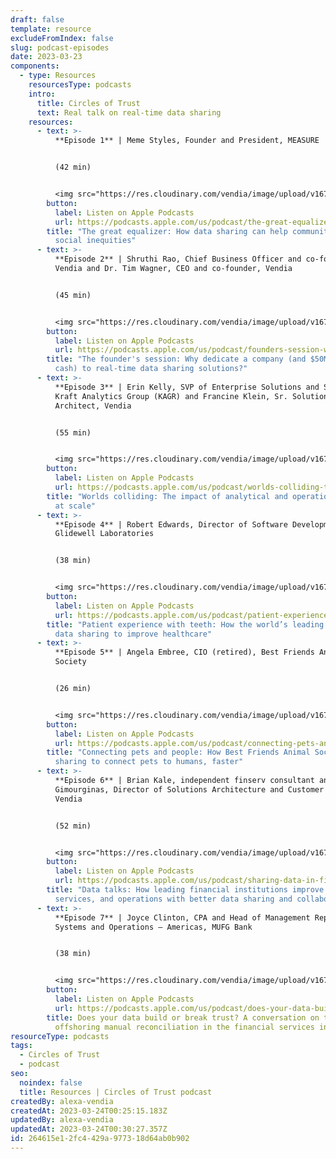```yaml
---
draft: false
template: resource
excludeFromIndex: false
slug: podcast-episodes
date: 2023-03-23
components:
  - type: Resources
    resourcesType: podcasts
    intro:
      title: Circles of Trust
      text: Real talk on real-time data sharing
    resources:
      - text: >-
          **Episode 1** | Meme Styles, Founder and President, MEASURE 


          (42 min)


          <img src="https://res.cloudinary.com/vendia/image/upload/v1679590274/Circles%20of%20Trust/Updated_Show_Cover_fzyjxi.png"  class="image-float-left" width="150" />
        button:
          label: Listen on Apple Podcasts
          url: https://podcasts.apple.com/us/podcast/the-great-equalizer-how-data-sharing-can-help/id1645908970?i=1000581093344
        title: "The great equalizer: How data sharing can help communities overcome
          social inequities"
      - text: >-
          **Episode 2** | Shruthi Rao, Chief Business Officer and co-founder,
          Vendia and Dr. Tim Wagner, CEO and co-founder, Vendia


          (45 min)


          <img src="https://res.cloudinary.com/vendia/image/upload/v1679590274/Circles%20of%20Trust/Updated_Show_Cover_fzyjxi.png"  class="image-float-left" width="150" />
        button:
          label: Listen on Apple Podcasts
          url: https://podcasts.apple.com/us/podcast/founders-session-why-dedicate-a-company-and-$50m/id1645908970?i=1000583148293
        title: "The founder's session: Why dedicate a company (and $50MM in investor
          cash) to real-time data sharing solutions?"
      - text: >-
          **Episode 3** | Erin Kelly, SVP of Enterprise Solutions and Strategy,
          Kraft Analytics Group (KAGR) and Francine Klein, Sr. Solutions
          Architect, Vendia


          (55 min)


          <img src="https://res.cloudinary.com/vendia/image/upload/v1679590274/Circles%20of%20Trust/Updated_Show_Cover_fzyjxi.png"  class="image-float-left" width="150" />
        button:
          label: Listen on Apple Podcasts
          url: https://podcasts.apple.com/us/podcast/worlds-colliding-the-new-unstoppable-impact/id1645908970?i=1000584806498
        title: "Worlds colliding: The impact of analytical and operational data sharing
          at scale"
      - text: >-
          **Episode 4** | Robert Edwards, Director of Software Development,
          Glidewell Laboratories


          (38 min)


          <img src="https://res.cloudinary.com/vendia/image/upload/v1679590274/Circles%20of%20Trust/Updated_Show_Cover_fzyjxi.png"  class="image-float-left" width="150" />
        button:
          label: Listen on Apple Podcasts
          url: https://podcasts.apple.com/us/podcast/patient-experience-with-teeth-how-the-worlds/id1645908970?i=1000586473614
        title: "Patient experience with teeth: How the world’s leading dental lab uses
          data sharing to improve healthcare"
      - text: >-
          **Episode 5** | Angela Embree, CIO (retired), Best Friends Animal
          Society


          (26 min)


          <img src="https://res.cloudinary.com/vendia/image/upload/v1679590274/Circles%20of%20Trust/Updated_Show_Cover_fzyjxi.png"  class="image-float-left" width="150" />
        button:
          label: Listen on Apple Podcasts
          url: https://podcasts.apple.com/us/podcast/connecting-pets-and-their-humans-how-best-friends/id1645908970?i=1000588192446
        title: "Connecting pets and people: How Best Friends Animal Society uses data
          sharing to connect pets to humans, faster"
      - text: >-
          **Episode 6** | Brian Kale, independent finserv consultant and James
          Gimourginas, Director of Solutions Architecture and Customer Success,
          Vendia


          (52 min)


          <img src="https://res.cloudinary.com/vendia/image/upload/v1679590274/Circles%20of%20Trust/Updated_Show_Cover_fzyjxi.png"  class="image-float-left" width="150" />
        button:
          label: Listen on Apple Podcasts
          url: https://podcasts.apple.com/us/podcast/sharing-data-in-financial-services-how-the-leading/id1645908970?i=1000589939015
        title: "Data talks: How leading financial institutions improve products,
          services, and operations with better data sharing and collaboration"
      - text: >-
          **Episode 7** | Joyce Clinton, CPA and Head of Management Reporting
          Systems and Operations – Americas, MUFG Bank 


          (38 min)


          <img src="https://res.cloudinary.com/vendia/image/upload/v1679590274/Circles%20of%20Trust/Updated_Show_Cover_fzyjxi.png"  class="image-float-left" width="150" />
        button:
          label: Listen on Apple Podcasts
          url: https://podcasts.apple.com/us/podcast/does-your-data-build-or-break-trust/id1645908970?i=1000600279164
        title: Does your data build or break trust? A conversation on the real costs of
          offshoring manual reconciliation in the financial services industry
resourceType: podcasts
tags:
  - Circles of Trust
  - podcast
seo:
  noindex: false
  title: Resources | Circles of Trust podcast
createdBy: alexa-vendia
createdAt: 2023-03-24T00:25:15.183Z
updatedBy: alexa-vendia
updatedAt: 2023-03-24T00:30:27.357Z
id: 264615e1-2fc4-429a-9773-18d64ab0b902
---
```

